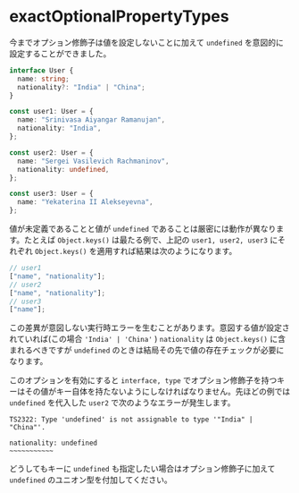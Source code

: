 # exactOptionalPropertyTypes

今までオプション修飾子は値を設定しないことに加えて `undefined` を意図的に設定することができました。

```typescript
interface User {
  name: string;
  nationality?: "India" | "China";
}

const user1: User = {
  name: "Srinivasa Aiyangar Ramanujan",
  nationality: "India",
};

const user2: User = {
  name: "Sergei Vasilevich Rachmaninov",
  nationality: undefined,
};

const user3: User = {
  name: "Yekaterina II Alekseyevna",
};
```

値が未定義であることと値が `undefined` であることは厳密には動作が異なります。たとえば `Object.keys()` は最たる例で、上記の `user1, user2, user3` にそれぞれ `Object.keys()` を適用すれば結果は次のようになります。

```typescript
// user1
["name", "nationality"];
// user2
["name", "nationality"];
// user3
["name"];
```

この差異が意図しない実行時エラーを生むことがあります。意図する値が設定されていれば(この場合 `'India' | 'China'` ) `nationality` は `Object.keys()` に含まれるべきですが `undefined` のときは結局その先で値の存在チェックが必要になります。

このオプションを有効にすると `interface, type` でオプション修飾子を持つキーはその値がキー自体を持たないようにしなければなりません。先ほどの例では `undefined` を代入した `user2` で次のようなエラーが発生します。

```text
TS2322: Type 'undefined' is not assignable to type '"India" | "China"'.

nationality: undefined
~~~~~~~~~~~
```

どうしてもキーに `undefined` も指定したい場合はオプション修飾子に加えて `undefined` のユニオン型を付加してください。
